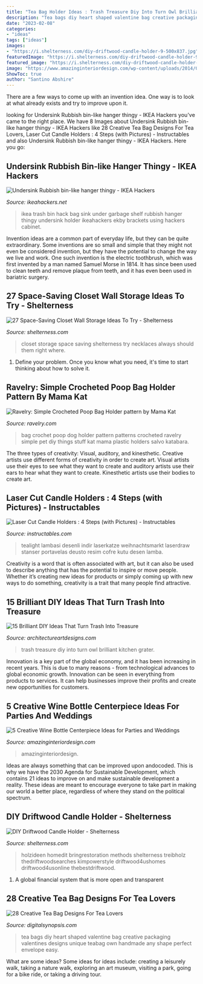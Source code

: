 ```yaml
---
title: "Tea Bag Holder Ideas : Trash Treasure Diy Into Turn Owl Brilliant Kitchen Grater"
description: "Tea bags diy heart shaped valentine bag creative packaging valentines designs unique teabag own handmade any shape perfect envelope easy"
date: "2023-02-08"
categories:
- "ideas"
tags: ["ideas"]
images:
- "https://i.shelterness.com/diy-driftwood-candle-holder-9-500x837.jpg"
featuredImage: "https://i.shelterness.com/diy-driftwood-candle-holder-9-500x837.jpg"
featured_image: "https://i.shelterness.com/diy-driftwood-candle-holder-9-500x837.jpg"
image: "https://www.amazinginteriordesign.com/wp-content/uploads/2014/02/432.jpg"
ShowToc: true
author: "Santino Abshire"
---
```



There are a few ways to come up with an invention idea.  One way is to look at what already exists and try to improve upon it.

	

		
looking for Undersink Rubbish bin-like hanger thingy - IKEA Hackers you've came to the right place. We have 8 Images about Undersink Rubbish bin-like hanger thingy - IKEA Hackers like 28 Creative Tea Bag Designs For Tea Lovers, Laser Cut Candle Holders : 4 Steps (with Pictures) - Instructables and also Undersink Rubbish bin-like hanger thingy - IKEA Hackers. Here you go:
		
    
## Undersink Rubbish Bin-like Hanger Thingy - IKEA Hackers

<img loading=lazy src="https://ikeahackers.net/wp-content/uploads/2013/06/with_bag-796304.jpg" onerror="this.onerror=null;this.src='https://tse2.mm.bing.net/th?id=OIP.MtYpsVIMwCxaRewZdpQIXQHaJ4&amp;pid=15.1';" alt="Undersink Rubbish bin-like hanger thingy - IKEA Hackers">

_Source: ikeahackers.net_

>ikea trash bin hack bag sink under garbage shelf rubbish hanger thingy undersink holder ikeahackers ekby brackets using hackers cabinet. 

	

Invention ideas are a common part of everyday life, but they can be quite extraordinary. Some inventions are so small and simple that they might not even be considered invention, but they have the potential to change the way we live and work. One such invention is the electric toothbrush, which was first invented by a man named Samuel Morse in 1814. It has since been used to clean teeth and remove plaque from teeth, and it has even been used in bariatric surgery.

    
## 27 Space-Saving Closet Wall Storage Ideas To Try - Shelterness

<img loading=lazy src="https://i.shelterness.com/2016/07/04-metal-accessories-racks-for-a-closet.jpg" onerror="this.onerror=null;this.src='https://tse4.mm.bing.net/th?id=OIP.jQCn1AehV2f9EVIUILcRhQHaJ4&amp;pid=15.1';" alt="27 Space-Saving Closet Wall Storage Ideas To Try - Shelterness">

_Source: shelterness.com_

>closet storage space saving shelterness try necklaces always should them right where. 

	

1. Define your problem. Once you know what you need, it's time to start thinking about how to solve it. 

    
## Ravelry: Simple Crocheted Poop Bag Holder Pattern By Mama Kat

<img loading=lazy src="https://images4-e.ravelrycache.com/uploads/bjsmama/394517211/image_small2.jpeg" onerror="this.onerror=null;this.src='https://tse4.mm.bing.net/th?id=OIP.3U68Br-A0CmqLeWGsDTO5wHaJ6&amp;pid=15.1';" alt="Ravelry: Simple Crocheted Poop Bag Holder pattern by Mama Kat">

_Source: ravelry.com_

>bag crochet poop dog holder pattern patterns crocheted ravelry simple pet diy things stuff kat mama plastic holders salvo katabara. 

	

The three types of creativity: Visual, auditory, and kinesthetic.
Creative artists use different forms of creativity in order to create art. Visual artists use their eyes to see what they want to create and auditory artists use their ears to hear what they want to create. Kinesthetic artists use their bodies to create art.

    
## Laser Cut Candle Holders : 4 Steps (with Pictures) - Instructables

<img loading=lazy src="https://content.instructables.com/ORIG/F8K/YO30/H1YONHVD/F8KYO30H1YONHVD.jpg?frame=1&amp;width=2100" onerror="this.onerror=null;this.src='https://tse3.mm.bing.net/th?id=OIP.kPgX25qJxJdwbzeRrP954AHaFj&amp;pid=15.1';" alt="Laser Cut Candle Holders : 4 Steps (with Pictures) - Instructables">

_Source: instructables.com_

>tealight lambasi desenli indir laserkatze weihnachtsmarkt laserdraw stanser portavelas deusto resim cofre kutu desen lamba. 

	

Creativity is a word that is often associated with art, but it can also be used to describe anything that has the potential to inspire or move people. Whether it’s creating new ideas for products or simply coming up with new ways to do something, creativity is a trait that many people find attractive.

    
## 15 Brilliant DIY Ideas That Turn Trash Into Treasure

<img loading=lazy src="https://www.architectureartdesigns.com/wp-content/uploads/2016/10/15-Brilliant-DIY-Ideas-That-Turn-Trash-Into-Treasure-5.jpg" onerror="this.onerror=null;this.src='https://tse2.mm.bing.net/th?id=OIP.GJT7_lUot_ulBTsz5uUgGgHaJ3&amp;pid=15.1';" alt="15 Brilliant DIY Ideas That Turn Trash Into Treasure">

_Source: architectureartdesigns.com_

>trash treasure diy into turn owl brilliant kitchen grater. 

	

Innovation is a key part of the global economy, and it has been increasing in recent years. This is due to many reasons - from technological advances to global economic growth. Innovation can be seen in everything from products to services. It can help businesses improve their profits and create new opportunities for customers.

    
## 5 Creative Wine Bottle Centerpiece Ideas For Parties And Weddings

<img loading=lazy src="https://www.amazinginteriordesign.com/wp-content/uploads/2014/02/432.jpg" onerror="this.onerror=null;this.src='https://tse2.mm.bing.net/th?id=OIP.AExF5Zy72FeyNo9TbSDv2wHaSV&amp;pid=15.1';" alt="5 Creative Wine Bottle Centerpiece Ideas for Parties and Weddings">

_Source: amazinginteriordesign.com_

>amazinginteriordesign. 

	

Ideas are always something that can be improved upon andocoded. This is why we have the 2030 Agenda for Sustainable Development, which contains 21 ideas to improve on and make sustainable development a reality. These ideas are meant to encourage everyone to take part in making our world a better place, regardless of where they stand on the political spectrum.

    
## DIY Driftwood Candle Holder - Shelterness

<img loading=lazy src="https://i.shelterness.com/diy-driftwood-candle-holder-9-500x837.jpg" onerror="this.onerror=null;this.src='https://tse2.mm.bing.net/th?id=OIP.xfvx4BWQEewAwtx1AJdxJQHaMZ&amp;pid=15.1';" alt="DIY Driftwood Candle Holder - Shelterness">

_Source: shelterness.com_

>holzideen homedit bringrestoration methods shelterness treibholz thedriftwoodsearches kimpowerstyle driftwood4ushomes driftwood4usonline thebestdriftwood. 

	

1. A global financial system that is more open and transparent 

    
## 28 Creative Tea Bag Designs For Tea Lovers

<img loading=lazy src="https://digitalsynopsis.com/wp-content/uploads/2016/05/creative-unique-tea-bag-packaging-18.jpg" onerror="this.onerror=null;this.src='https://tse3.mm.bing.net/th?id=OIP.OSGwnVkCq_iFBpZ_vJXQYQHaLH&amp;pid=15.1';" alt="28 Creative Tea Bag Designs For Tea Lovers">

_Source: digitalsynopsis.com_

>tea bags diy heart shaped valentine bag creative packaging valentines designs unique teabag own handmade any shape perfect envelope easy. 

	

What are some ideas?
Some ideas for ideas include: creating a leisurely walk, taking a nature walk, exploring an art museum, visiting a park, going for a bike ride, or taking a driving tour.


